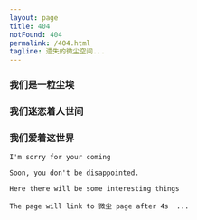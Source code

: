 ```yaml
---
layout: page
title: 404
notFound: 404
permalink: /404.html
tagline: 遗失的微尘空间...
---
```


### 我们是一粒尘埃


### 我们迷恋着人世间


### 我们爱着这世界  	

	I'm sorry for your coming  

	Soon, you don't be disappointed.

	Here there will be some interesting things  

	The page will link to 微尘 page after 4s  ...

